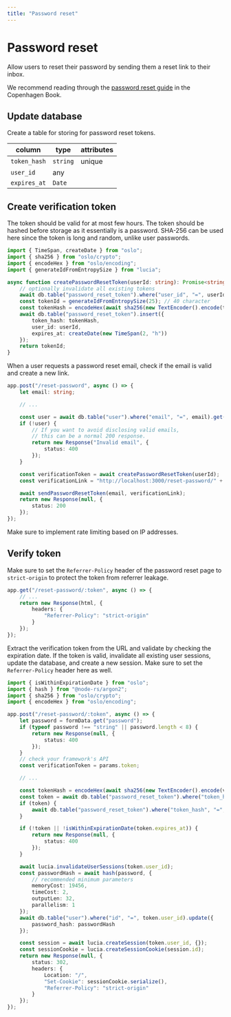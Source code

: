 ```yaml
---
title: "Password reset"
---
```


# Password reset

Allow users to reset their password by sending them a reset link to their inbox.

We recommend reading through the [password reset guide](https://thecopenhagenbook.com/password-reset) in the Copenhagen Book.

## Update database

Create a table for storing for password reset tokens.

| column       | type     | attributes |
| ------------ | -------- | ---------- |
| `token_hash` | `string` | unique     |
| `user_id`    | any      |            |
| `expires_at` | `Date`   |            |

## Create verification token

The token should be valid for at most few hours. The token should be hashed before storage as it essentially is a password. SHA-256 can be used here since the token is long and random, unlike user passwords.

```ts
import { TimeSpan, createDate } from "oslo";
import { sha256 } from "oslo/crypto";
import { encodeHex } from "oslo/encoding";
import { generateIdFromEntropySize } from "lucia";

async function createPasswordResetToken(userId: string): Promise<string> {
	// optionally invalidate all existing tokens
	await db.table("password_reset_token").where("user_id", "=", userId).deleteAll();
	const tokenId = generateIdFromEntropySize(25); // 40 character
	const tokenHash = encodeHex(await sha256(new TextEncoder().encode(tokenId)));
	await db.table("password_reset_token").insert({
		token_hash: tokenHash,
		user_id: userId,
		expires_at: createDate(new TimeSpan(2, "h"))
	});
	return tokenId;
}
```

When a user requests a password reset email, check if the email is valid and create a new link.

```ts
app.post("/reset-password", async () => {
	let email: string;

	// ...

	const user = await db.table("user").where("email", "=", email).get();
	if (!user) {
		// If you want to avoid disclosing valid emails,
		// this can be a normal 200 response.
		return new Response("Invalid email", {
			status: 400
		});
	}

	const verificationToken = await createPasswordResetToken(userId);
	const verificationLink = "http://localhost:3000/reset-password/" + verificationToken;

	await sendPasswordResetToken(email, verificationLink);
	return new Response(null, {
		status: 200
	});
});
```

Make sure to implement rate limiting based on IP addresses.

## Verify token

Make sure to set the `Referrer-Policy` header of the password reset page to `strict-origin` to protect the token from referrer leakage.

```ts
app.get("/reset-password/:token", async () => {
	// ...
	return new Response(html, {
		headers: {
			"Referrer-Policy": "strict-origin"
		}
	});
});
```

Extract the verification token from the URL and validate by checking the expiration date. If the token is valid, invalidate all existing user sessions, update the database, and create a new session. Make sure to set the `Referrer-Policy` header here as well.

```ts
import { isWithinExpirationDate } from "oslo";
import { hash } from "@node-rs/argon2";
import { sha256 } from "oslo/crypto";
import { encodeHex } from "oslo/encoding";

app.post("/reset-password/:token", async () => {
	let password = formData.get("password");
	if (typeof password !== "string" || password.length < 8) {
		return new Response(null, {
			status: 400
		});
	}
	// check your framework's API
	const verificationToken = params.token;

	// ...

	const tokenHash = encodeHex(await sha256(new TextEncoder().encode(verificationToken)));
	const token = await db.table("password_reset_token").where("token_hash", "=", tokenHash).get();
	if (token) {
		await db.table("password_reset_token").where("token_hash", "=", tokenHash).delete();
	}

	if (!token || !isWithinExpirationDate(token.expires_at)) {
		return new Response(null, {
			status: 400
		});
	}

	await lucia.invalidateUserSessions(token.user_id);
	const passwordHash = await hash(password, {
		// recommended minimum parameters
		memoryCost: 19456,
		timeCost: 2,
		outputLen: 32,
		parallelism: 1
	});
	await db.table("user").where("id", "=", token.user_id).update({
		password_hash: passwordHash
	});

	const session = await lucia.createSession(token.user_id, {});
	const sessionCookie = lucia.createSessionCookie(session.id);
	return new Response(null, {
		status: 302,
		headers: {
			Location: "/",
			"Set-Cookie": sessionCookie.serialize(),
			"Referrer-Policy": "strict-origin"
		}
	});
});
```
